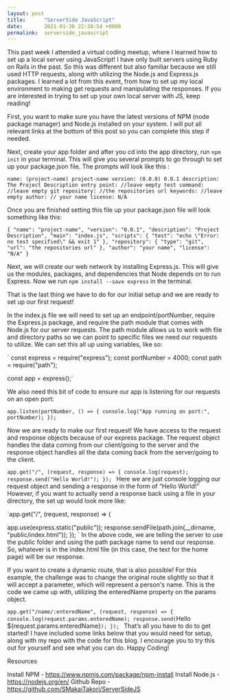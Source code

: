 ```yaml
---
layout: post
title:      "ServerSide JavaScript"
date:       2021-01-30 22:28:54 +0000
permalink:  serverside_javascript
---
```




This past week I attended a virtual coding meetup, where I learned how to set up a local server using JavaScript!  I have only built servers using Ruby on Rails in the past. So this was different but also familiar because we still used HTTP requests, along with utilizing the Node.js and Express.js packages. I learned a lot from this event, from how to set up my local environment to making get requests and manipulating the responses. If you are interested in trying to set up your own local server with JS, keep reading! 

First, you want to make sure you have the latest versions of NPM (node package manager) and Node.js installed on your system. I will put all relevant links at the bottom of this post so you can complete this step if needed. 

Next, create your app folder and after you cd into the app directory, run `npm init` in your terminal. This will give you several prompts to go through to set up your package.json file. The prompts will look like this : 

`name: (project-name) project-name
version: (0.0.0) 0.0.1
description: The Project Description
entry point: //leave empty
test command: //leave empty
git repository: //the repositories url
keywords: //leave empty
author: // your name
license: N/A`

Once you are finished setting this file up your package.json file will look something like this:

`{
  "name": "project-name",
  "version": "0.0.1",
  "description": "Project Description",
  "main": "index.js",
  "scripts": {
    "test": "echo \"Error: no test specified\" && exit 1"
  },
  "repository": {
    "type": "git",
    "url": "the repositories url"
  },
  "author": "your name",
  "license": "N/A"
}`

Next, we will create our web network by installing Express.js. This will give us the modules, packages, and dependencies that Node depends on to run Express. Now we run `npm install --save express` in the terminal. 

That is the last thing we have to do for our initial setup and we are ready to set up our first request!

In the index.js file we will need to set up an endpoint/portNumber, require the Express.js package, and require the path module that comes with Node.js for our server requests. The path module allows us to work with file and directory paths so we can point to specific files we need our requests to utilize. We can set this all up using variables, like so:

` const express = require("express");
const portNumber = 4000;
const path = require("path");

const app = express();`


We also need this bit of code to ensure our app is listening for our requests on an open port:

`app.listen(portNumber, () => {
  console.log("App running on port:", portNumber);
});`

Now we are ready to make our first request! We have access to the request and response objects because of our express package. The request object handles the data coming from our client/going to the server and the response object handles all the data coming back from the server/going to the client. 

`app.get("/", (request, response) => {
  console.log(request);
  response.send("Hello World!");
 });
`
Here we are just console logging our request object and sending a response in the form of “Hello World!” However, if you want to actually send a response back using a file in your directory, the set up would look more like:

`app.get("/", (request, response) => {

  app.use(express.static("public"));
  response.sendFile(path.join(__dirname, "public/index.html"));
});
`
In the above code, we are telling the server to use the public folder and using the path package name to send our response. So, whatever is in the index.html file (in this case, the text for the home page) will be our response. 

If you want to create a dynamic route, that is also possible! For this example, the challenge was to change the original route slightly so that it will accept a parameter, which will represent a person's name. This is the code we came up with, utilizing the enteredName property on the params object. 

`app.get("/name/:enteredName", (request, response) => {
  console.log(request.params.enteredName);
  response.send(`Hello ${request.params.enteredName}`);
});
`
That’s all you have to do to get started! I have included some links below that you would need for setup, along with my repo with the code for this blog. I encourage you to try this out for yourself and see what you can do. Happy Coding!

Resources

Install NPM - https://www.npmjs.com/package/npm-install
Install Node.js - https://nodejs.org/en/
Github Repo - https://github.com/SMakaiTakori/ServerSideJS


